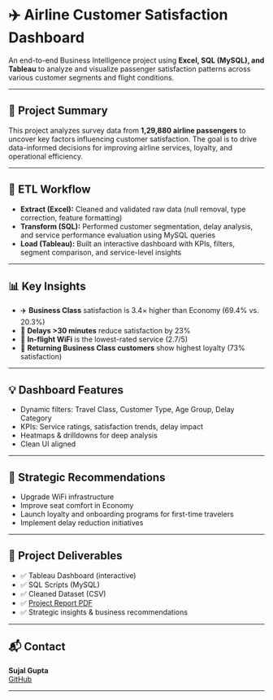 # ✈️ Airline Customer Satisfaction Dashboard

An end-to-end Business Intelligence project using **Excel, SQL (MySQL), and Tableau** to analyze and visualize passenger satisfaction patterns across various customer segments and flight conditions.

---

## 📌 Project Summary

This project analyzes survey data from **1,29,880 airline passengers** to uncover key factors influencing customer satisfaction. The goal is to drive data-informed decisions for improving airline services, loyalty, and operational efficiency.

---

## 🔁 ETL Workflow

- **Extract (Excel):** Cleaned and validated raw data (null removal, type correction, feature formatting)
- **Transform (SQL):** Performed customer segmentation, delay analysis, and service performance evaluation using MySQL queries
- **Load (Tableau):** Built an interactive dashboard with KPIs, filters, segment comparison, and service-level insights

---

## 📊 Key Insights

- ✈️ **Business Class** satisfaction is 3.4× higher than Economy (69.4% vs. 20.3%)
- 🛑 **Delays >30 minutes** reduce satisfaction by 23%
- 📶 **In-flight WiFi** is the lowest-rated service (2.7/5)
- 🔁 **Returning Business Class customers** show highest loyalty (73% satisfaction)

---

## 💡 Dashboard Features

- Dynamic filters: Travel Class, Customer Type, Age Group, Delay Category
- KPIs: Service ratings, satisfaction trends, delay impact
- Heatmaps & drilldowns for deep analysis
- Clean UI aligned

---

## 🚀 Strategic Recommendations

- Upgrade WiFi infrastructure
- Improve seat comfort in Economy
- Launch loyalty and onboarding programs for first-time travelers
- Implement delay reduction initiatives

---

## 📁 Project Deliverables

- ✅ Tableau Dashboard (interactive)
- ✅ SQL Scripts (MySQL)
- ✅ Cleaned Dataset (CSV)
- ✅ [Project Report PDF](#)
- ✅ Strategic insights & business recommendations

---

## 📬 Contact

**Sujal Gupta**  
[GitHub](https://github.com/gsujal421)

---


